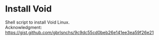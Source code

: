 # Install Void
Shell script to install Void Linux.</br>
Acknowledgment: https://gist.github.com/gbrlsnchs/9c9dc55cd0beb26e141ee3ea59f26e21

